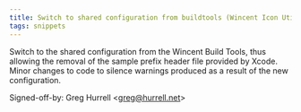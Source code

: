 ```yaml
---
title: Switch to shared configuration from buildtools (Wincent Icon Utility, 1b3c196)
tags: snippets
---
```


Switch to the shared configuration from the Wincent Build Tools, thus allowing the removal of the sample prefix header file provided by Xcode. Minor changes to code to silence warnings produced as a result of the new configuration.

Signed-off-by: Greg Hurrell &lt;greg@hurrell.net&gt;
